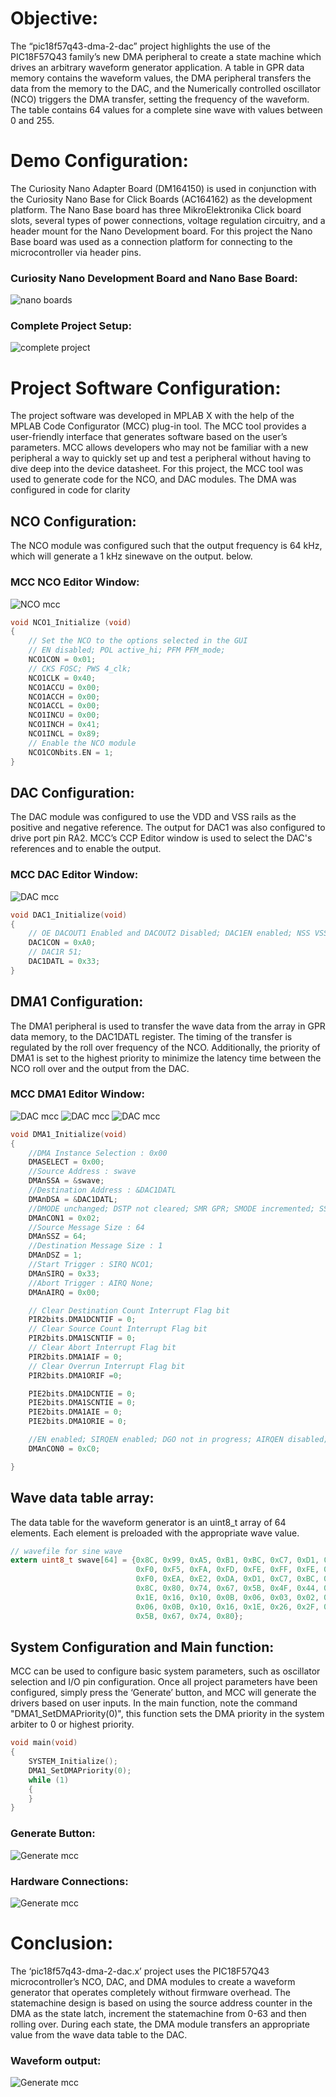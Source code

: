 # Objective:
The “pic18f57q43-dma-2-dac” project highlights the use of the PIC18F57Q43 family’s new DMA peripheral to create a state machine which drives an arbitrary waveform generator application. A table in GPR data memory contains the waveform values, the DMA peripheral transfers the data from the memory to the DAC, and the Numerically controlled oscillator (NCO) triggers the DMA transfer, setting the frequency of the waveform. The table contains 64 values for a complete sine wave with values between 0 and 255.

# Demo Configuration:
The Curiosity Nano Adapter Board (DM164150) is used in conjunction with the Curiosity Nano Base for Click Boards (AC164162) as the development platform. The Nano Base board has three MikroElektronika Click board slots, several types of power connections, voltage regulation circuitry, and a header mount for the Nano Development board. For this project the Nano Base board was used as a connection platform for connecting to the microcontroller via header pins.

### Curiosity Nano Development Board and Nano Base Board:
![nano boards](images/Nano.png)

### Complete Project Setup:
![complete project](images/connect.png)

# Project Software Configuration:
The project software was developed in MPLAB X with the help of the MPLAB Code Configurator (MCC) plug-in tool. The MCC tool provides a user-friendly interface that generates software based on the user’s parameters. MCC allows developers who may not be familiar with a new peripheral a way to quickly set up and test a peripheral without having to dive deep into the device datasheet. For this project, the MCC tool was used to generate code for the NCO, and DAC modules.  The DMA was configured in code for clarity

## NCO Configuration:
The NCO module was configured such that the output frequency is 64 kHz, which will generate a 1 kHz sinewave on the output. below.

### MCC NCO Editor Window:
![NCO mcc](images/pic18f57q43-dma-2-dac-nco.png)

```c
void NCO1_Initialize (void)
{
    // Set the NCO to the options selected in the GUI
    // EN disabled; POL active_hi; PFM PFM_mode;
    NCO1CON = 0x01;
    // CKS FOSC; PWS 4_clk;
    NCO1CLK = 0x40;
    NCO1ACCU = 0x00;
    NCO1ACCH = 0x00;
    NCO1ACCL = 0x00;
    NCO1INCU = 0x00;
    NCO1INCH = 0x41;
    NCO1INCL = 0x89;
    // Enable the NCO module
    NCO1CONbits.EN = 1;
}
```

## DAC Configuration:
The DAC module was configured to use the VDD and VSS rails as the positive and negative reference.  The output for DAC1 was also configured to drive port pin RA2. MCC’s CCP Editor window is used to select the DAC's references and to enable the output.

### MCC DAC Editor Window:
![DAC mcc](images/pic18f57q43-dma-2-dac-dac.png)

```c
void DAC1_Initialize(void)
{
    // OE DACOUT1 Enabled and DACOUT2 Disabled; DAC1EN enabled; NSS VSS; PSS VDD;
    DAC1CON = 0xA0;
    // DAC1R 51;
    DAC1DATL = 0x33;
}
```
## DMA1 Configuration:
The DMA1 peripheral is used to transfer the wave data from the array in GPR data memory, to the DAC1DATL register.  The timing of the transfer is regulated by the roll over frequency of the NCO.  Additionally, the priority of DMA1 is set to the highest priority to minimize the latency time between the NCO roll over and the output from the DAC.

### MCC DMA1 Editor Window:

![DAC mcc](images/dma1.png)
![DAC mcc](images/dma2.png)
![DAC mcc](images/dma3.png)
```c
void DMA1_Initialize(void)
{
    //DMA Instance Selection : 0x00
    DMASELECT = 0x00;
    //Source Address : swave
    DMAnSSA = &swave;
    //Destination Address : &DAC1DATL
    DMAnDSA = &DAC1DATL;
    //DMODE unchanged; DSTP not cleared; SMR GPR; SMODE incremented; SSTP not cleared;
    DMAnCON1 = 0x02;
    //Source Message Size : 64
    DMAnSSZ = 64;
    //Destination Message Size : 1
    DMAnDSZ = 1;
    //Start Trigger : SIRQ NCO1;
    DMAnSIRQ = 0x33;
    //Abort Trigger : AIRQ None;
    DMAnAIRQ = 0x00;

    // Clear Destination Count Interrupt Flag bit
    PIR2bits.DMA1DCNTIF = 0;
    // Clear Source Count Interrupt Flag bit
    PIR2bits.DMA1SCNTIF = 0;
    // Clear Abort Interrupt Flag bit
    PIR2bits.DMA1AIF = 0;
    // Clear Overrun Interrupt Flag bit
    PIR2bits.DMA1ORIF =0;

    PIE2bits.DMA1DCNTIE = 0;
    PIE2bits.DMA1SCNTIE = 0;
    PIE2bits.DMA1AIE = 0;
    PIE2bits.DMA1ORIE = 0;

    //EN enabled; SIRQEN enabled; DGO not in progress; AIRQEN disabled;
    DMAnCON0 = 0xC0;

}
```

## Wave data table array:
The data table for the waveform generator is an uint8_t array of 64 elements.  Each element is preloaded with the appropriate wave value.

```c
// wavefile for sine wave
extern uint8_t swave[64] = {0x8C, 0x99, 0xA5, 0xB1, 0xBC, 0xC7, 0xD1, 0xDA, 0xE2, 0xEA,
                            0xF0, 0xF5, 0xFA, 0xFD, 0xFE, 0xFF, 0xFE, 0xFD, 0xFA, 0xF5,
                            0xF0, 0xEA, 0xE2, 0xDA, 0xD1, 0xC7, 0xBC, 0xB1, 0xA5, 0x99,
                            0x8C, 0x80, 0x74, 0x67, 0x5B, 0x4F, 0x44, 0x39, 0x2F, 0x26,
                            0x1E, 0x16, 0x10, 0x0B, 0x06, 0x03, 0x02, 0x01, 0x02, 0x03,
                            0x06, 0x0B, 0x10, 0x16, 0x1E, 0x26, 0x2F, 0x39, 0x44, 0x4F,
                            0x5B, 0x67, 0x74, 0x80};
```

## System Configuration and Main function:
MCC can be used to configure basic system parameters, such as oscillator selection and I/O pin configuration.
Once all project parameters have been configured, simply press the ‘Generate’ button, and MCC will generate the drivers based on user inputs.
In the main function, note the command "DMA1_SetDMAPriority(0)", this function sets the DMA priority in the system arbiter to 0 or highest priority.  
```c
void main(void)
{
    SYSTEM_Initialize();
    DMA1_SetDMAPriority(0);
    while (1)
    {
    }
}
```


### Generate Button:
![Generate mcc](images/MCCGenerateButton.png)

### Hardware Connections:
![Generate mcc](images/connect.png)

# Conclusion:
The ‘pic18f57q43-dma-2-dac.x’ project uses the PIC18F57Q43 microcontroller’s NCO, DAC, and DMA modules to create a waveform generator that operates completely without firmware overhead.  The statemachine design is based on using the source address counter in the DMA as the state latch, increment the statemachine from 0-63 and then rolling over.  During each state, the DMA module transfers an appropriate value from the wave data table to the DAC.

### Waveform output:
![Generate mcc](images/waveform.png)
